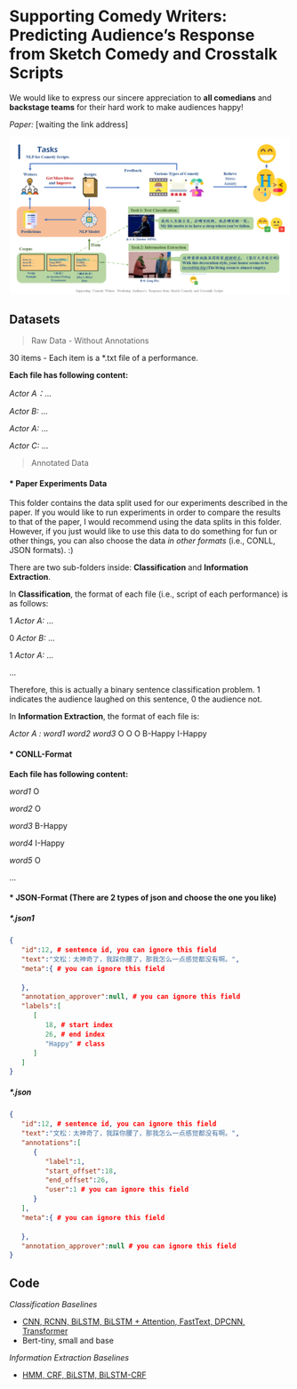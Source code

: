 # Supporting Comedy Writers: Predicting Audience’s Response from Sketch Comedy and Crosstalk Scripts

We would like to express our sincere appreciation to **all comedians** and **backstage teams** for their hard work to make audiences happy!

*Paper:* [waiting the link address] 

![NLP for Comedy Scripts](/Slides/Supporting%20Comedy%20Writers%20-%20Predicting%20Audience's%20Response%20from%20Sketch%20Comedy%20and%20Crosstalk%20Scripts.png)

## Datasets

> Raw Data - Without Annotations

30 items - Each item is a *.txt file of a performance.

**Each file has following content:**

*Actor A：*...

*Actor B:* ...

*Actor A:* ...

*Actor C:* ...

> Annotated Data
#### * Paper Experiments Data
This folder contains the data split used for our experiments described in the paper. If you would like to run experiments in order to compare the results to that of the paper, I would recommend using the data splits in this folder. However, if you just would like to use this data to do something for fun or other things, you can also choose the data *in other formats* (i.e., CONLL, JSON formats). :)

There are two sub-folders inside: **Classification** and **Information Extraction**.

In **Classification**, the format of each file (i.e., script of each performance) is as follows:

1 *Actor A:* ...

0 *Actor B:* ...

1 *Actor A:* ...

...

Therefore, this is actually a binary sentence classification problem. 1 indicates the audience laughed on this sentence, 0 the audience not.

In **Information Extraction**, the format of each file is:

*Actor A : word1 word2 word3* O O O B-Happy I-Happy

#### * CONLL-Format

**Each file has following content:**

*word1* O

*word2* O

*word3* B-Happy

*word4* I-Happy

*word5* O

...

#### * JSON-Format (There are 2 types of json and choose the one you like)
##### *.json1
```json
{
   "id":12, # sentence id, you can ignore this field
   "text":"文松：太神奇了，我踩你腰了，那我怎么一点感觉都没有啊。",
   "meta":{ # you can ignore this field
      
   },
   "annotation_approver":null, # you can ignore this field
   "labels":[ 
      [
         18, # start index
         26, # end index
         "Happy" # class
      ]
   ]
}
```

##### *.json
```json
{
   "id":12, # sentence id, you can ignore this field
   "text":"文松：太神奇了，我踩你腰了，那我怎么一点感觉都没有啊。",
   "annotations":[
      {
         "label":1,
         "start_offset":18,
         "end_offset":26,
         "user":1 # you can ignore this field
      }
   ],
   "meta":{ # you can ignore this field
      
   },
   "annotation_approver":null # you can ignore this field
}
```

## Code
*Classification Baselines*
- [CNN, RCNN, BiLSTM, BiLSTM + Attention, FastText, DPCNN, Transformer](https://github.com/649453932/Chinese-Text-Classification-Pytorch)
- Bert-tiny, small and base

*Information Extraction Baselines*
- [HMM, CRF, BiLSTM, BiLSTM-CRF](https://github.com/649453932/Chinese-Text-Classification-Pytorch)
